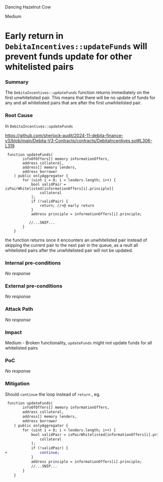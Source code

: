 Dancing Hazelnut Cow

Medium

# Early return in `DebitaIncentives::updateFunds` will prevent funds update for other whitelisted pairs

### Summary


The `DebitaIncentives::updateFunds` function returns immediately on the first unwhitelisted pair. This means that there will be no update of funds for any and all whitelisted pairs that are after the first unwhitelisted pair.

### Root Cause


In `DebitaIncentives::updateFunds` 

https://github.com/sherlock-audit/2024-11-debita-finance-v3/blob/main/Debita-V3-Contracts/contracts/DebitaIncentives.sol#L306-L319

```solidity
 function updateFunds(
        infoOfOffers[] memory informationOffers,
        address collateral,
        address[] memory lenders,
        address borrower
    ) public onlyAggregator {
        for (uint i = 0; i < lenders.length; i++) {
            bool validPair = isPairWhitelisted[informationOffers[i].principle][
                collateral
            ];
            if (!validPair) {
                return; //<@ early return
            }
            address principle = informationOffers[i].principle;

           //...SNIP...
        }
    }
```

the function returns once it encounters an unwhitelisted pair instead of skipping the current pair to the next pair in the queue, as a reult all whitelisted pairs after the unwhitelisted pair will not be updated.

### Internal pre-conditions

_No response_

### External pre-conditions

_No response_

### Attack Path

_No response_

### Impact

Medium - Broken functionality, `updateFunds` might not update funds for all whitelisted pairs

### PoC

_No response_

### Mitigation

Should `continue` the loop instead of `return` , eg.

```diff
 function updateFunds(
        infoOfOffers[] memory informationOffers,
        address collateral,
        address[] memory lenders,
        address borrower
    ) public onlyAggregator {
        for (uint i = 0; i < lenders.length; i++) {
            bool validPair = isPairWhitelisted[informationOffers[i].principle][
                collateral
            ];
            if (!validPair) {
+               continue; 
            }
            address principle = informationOffers[i].principle;
            //...SNIP...
        }
    }
```
